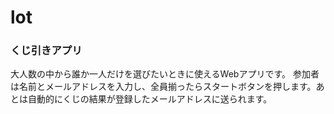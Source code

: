 # lot  
### くじ引きアプリ  
大人数の中から誰か一人だけを選びたいときに使えるWebアプリです。
参加者は名前とメールアドレスを入力し、全員揃ったらスタートボタンを押します。あとは自動的にくじの結果が登録したメールアドレスに送られます。
